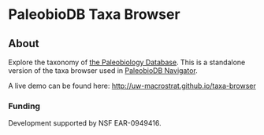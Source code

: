 # PaleobioDB Taxa Browser

## About
Explore the taxonomy of [the Paleobiology Database](http://paleobiodb.org). This is a standalone version of the taxa browser used in [PaleobioDB Navigator](http://paleobiodb.org/navigator). 

A live demo can be found here: http://uw-macrostrat.github.io/taxa-browser

### Funding
Development supported by NSF EAR-0949416.

